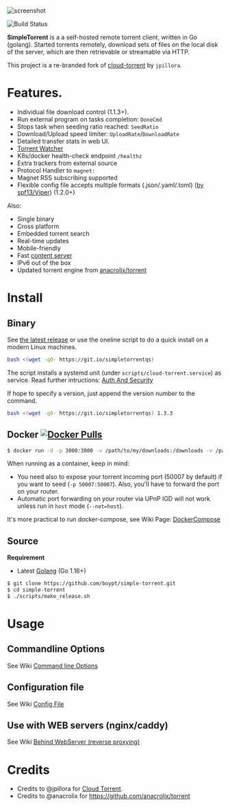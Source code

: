 ![screenshot](https://user-images.githubusercontent.com/1033514/64239393-bdbb6480-cf32-11e9-9269-d8d10e7c0dc7.png)

![Build Status](https://github.com/boypt/simple-torrent/workflows/Go/badge.svg) 

**SimpleTorrent** is a a self-hosted remote torrent client, written in Go (golang). Started torrents remotely, download sets of files on the local disk of the server, which are then retrievable or streamable via HTTP.

This project is a re-branded fork of [cloud-torrent](https://github.com/jpillora/cloud-torrent) by `jpillora`.

# Features.

* Individual file download control (1.1.3+).
* Run external program on tasks completion: `DoneCmd`
* Stops task when seeding ratio reached: `SeedRatio`
* Download/Upload speed limiter: `UploadRate`/`DownloadRate`
* Detailed transfer stats in web UI.
* [Torrent Watcher](https://github.com/boypt/simple-torrent/wiki/Torrent-Watcher)
* K8s/docker health-check endpoint `/healthz`
* Extra trackers from external source
* Protocol Handler to `magnet:`
* Magnet RSS subscribing supported
* Flexible config file accepts multiple formats (.json/.yaml/.toml) ([by spf13/Viper](https://github.com/spf13/viper/)) (1.2.0+)

Also:
* Single binary
* Cross platform
* Embedded torrent search
* Real-time updates
* Mobile-friendly
* Fast [content server](http://golang.org/pkg/net/http/#ServeContent)
* IPv6 out of the box
* Updated torrent engine from [anacrolix/torrent](https://github.com/anacrolix/torrent)

# Install

## Binary

See [the latest release](https://github.com/boypt/cloud-torrent/releases/latest) or use the oneline script to do a quick install on a modern Linux machines.

``` bash
bash <(wget -qO- https://git.io/simpletorrentqs)
```

The script installs a systemd unit (under `scripts/cloud-torrent.service`) as service. Read further intructions: [Auth And Security](https://github.com/boypt/simple-torrent/wiki/AuthSecurity)

If hope to specify a version, just append the version number to the command.

``` bash
bash <(wget -qO- https://git.io/simpletorrentqs) 1.3.3
```

## Docker [![Docker Pulls](https://img.shields.io/docker/pulls/boypt/cloud-torrent.svg)][dockerhub]

[dockerhub]: https://hub.docker.com/r/boypt/cloud-torrent/

``` bash
$ docker run -d -p 3000:3000 -v /path/to/my/downloads:/downloads -v /path/to/my/torrents:/torrents boypt/cloud-torrent
```
When running as a container, keep in mind:
* You need also to expose your torrent incoming port (50007 by default) if you want to seed (`-p 50007:50007`). Also, you'll have to forward the port on your router.
* Automatic port forwarding on your router via UPnP IGD will not work unless run in `host` mode (`--net=host`).

It's more practical to run docker-compose, see Wiki Page: [DockerCompose](https://github.com/boypt/simple-torrent/wiki/DockerCompose)
## Source

**Requirement**
- Latest [Golang](https://golang.org/dl/) (Go 1.16+)

``` sh
$ git clone https://github.com/boypt/simple-torrent.git
$ cd simple-torrent
$ ./scripts/make_release.sh
```

# Usage

## Commandline Options
See Wiki [Command line Options](https://github.com/boypt/simple-torrent/wiki/Command-line-Options)

## Configuration file
See Wiki [Config File](https://github.com/boypt/simple-torrent/wiki/Config-File)

## Use with WEB servers (nginx/caddy)
See Wiki [Behind WebServer (reverse proxying)](https://github.com/boypt/simple-torrent/wiki/ReverseProxy)

# Credits 
* Credits to @jpillora for [Cloud Torrent](https://github.com/jpillora/cloud-torrent).
* Credits to @anacrolix for https://github.com/anacrolix/torrent
